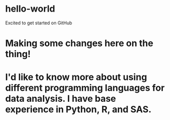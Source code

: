 # hello-world
Excited to get started on GitHub
# Making some changes here on the thing!
# I'd like to know more about using different programming languages for data analysis. I have base experience in Python, R, and SAS.
